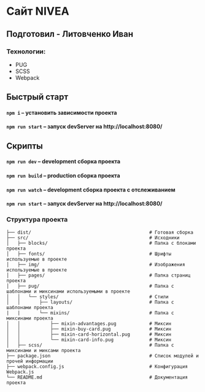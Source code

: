 # Сайт NIVEA
## Подготовил - Литовченко Иван
### Технологии:
- PUG
- SCSS
- Webpack

## Быстрый старт

#### `npm i` – установить зависимости проекта

#### `npm run start` – запуск devServer на http://localhost:8080/

## Скрипты

#### `npm run dev` – development сборка проекта

#### `npm run build` – production сборка проекта

#### `npm run watch` – development сборка проекта с отслеживанием

#### `npm run start` – запуск devServer на http://localhost:8080/

### Структура проекта

```
├── dist/                                           # Готовая сборка
├── src/                                            # Исходники
│   ├── blocks/                                     # Папка с блоками проекта
│   ├── fonts/                                      # Шрифты используемые в проекте
│   ├── img/                                        # Изображения используемые в проекте
│   ├── pages/                                      # Папка страниц проекта
│   ├── pug/                                        # Папка с шаблонами и миксинами используемыми в проекте
│   │   └── styles/                                 # Стили
│   │       ├── layouts/                            # Папка с шаблонами проекта
|   |       └── mixins/                             # Папка с миксинами проекта
│   │           ├── mixin-advantages.pug            # Миксин
│   │           ├── mixin-buy-card.pug              # Миксин
│   │           ├── mixin-card-horizontal.pug       # Миксин
│   │           └── mixin-card-info.pug             # Миксин
│   ├── scss/                                       # Папка с миксинами и миксами проекта
├── package.json                                    # Список модулей и прочей информации
├── webpack.config.js                               # Конфигурация Webpack.js
└── README.md                                       # Документация проекта
